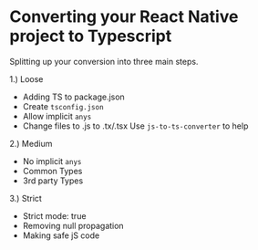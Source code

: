 # Converting your React Native project to Typescript

Splitting up your conversion into three main steps.

1.) Loose
- Adding TS to package.json
- Create `tsconfig.json`
- Allow implicit `anys`
- Change files to .js to .tx/.tsx
Use `js-to-ts-converter` to help

2.) Medium
- No implicit `anys`
- Common Types
- 3rd party Types

3.) Strict
- Strict mode: true
- Removing null propagation 
- Making safe jS code